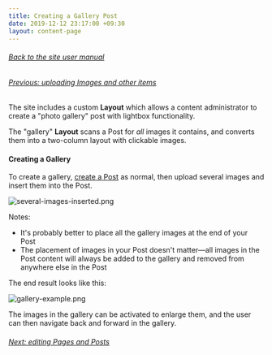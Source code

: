 ```yaml
---
title: Creating a Gallery Post
date: 2019-12-12 23:17:00 +09:30
layout: content-page
---
```


###### [Back to the site user manual](/administration/)

###### [Previous: uploading Images and other items](/uploading-images/)

The site includes a custom **Layout** which allows a content administrator to create a "photo gallery" post with lightbox functionality.

The "gallery" **Layout** scans a Post for *all* images it contains, and converts them into a two-column layout with clickable images.

#### Creating a Gallery

To create a gallery, [create a Post](/creating-a-post/) as normal, then upload several images and insert them into the Post.

![several-images-inserted.png](/uploads/several-images-inserted.png)

Notes: 

* It's probably better to place all the gallery images at the end of your Post
* The placement of images in your Post doesn't matter—all images in the Post content will always be added to the gallery and removed from anywhere else in the Post

The end result looks like this:

![gallery-example.png](/uploads/gallery-example.png)

The images in the gallery can be activated to enlarge them, and the user can then navigate back and forward in the gallery.

###### [Next: editing Pages and Posts](/editing-pages-and-posts/)
